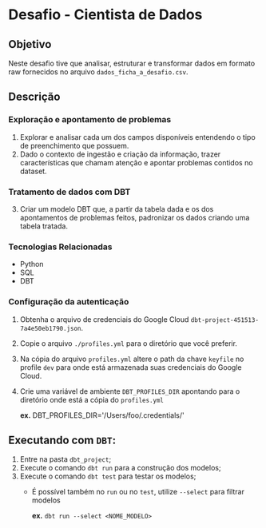 # Desafio - Cientista de Dados

##  Objetivo
Neste desafio tive que analisar, estruturar e transformar dados em formato raw fornecidos no arquivo `dados_ficha_a_desafio.csv`.

## Descrição
### Exploração e apontamento de problemas 
1. Explorar e analisar cada um dos campos disponíveis entendendo o tipo de preenchimento que possuem.
2. Dado o contexto de ingestão e criação da informação, trazer características que chamam atenção e apontar problemas contidos no dataset.
### Tratamento de dados com DBT
3. Criar um modelo DBT que, a partir da tabela dada e os dos apontamentos de problemas feitos, padronizar os dados criando uma tabela tratada.

### Tecnologias Relacionadas
* Python
* SQL
* DBT

### Configuração da autenticação
1. Obtenha o arquivo de credenciais do Google Cloud `dbt-project-451513-7a4e50eb1790.json`.
2. Copie o arquivo `./profiles.yml` para o diretório que você preferir.
3. Na cópia do arquivo `profiles.yml` altere o path da chave `keyfile` no profile `dev` para onde está armazenada suas credenciais do Google Cloud.
4. Crie uma variável de ambiente `DBT_PROFILES_DIR` apontando para o diretório onde está a cópia do `profiles.yml` 

    **ex.** DBT_PROFILES_DIR='/Users/foo/.credentials/'

## Executando com `DBT`:
1. Entre na pasta `dbt_project`;
2. Execute o comando `dbt run` para a construção dos modelos;
3. Execute o comando `dbt test` para testar os modelos;
   - É possível também no `run` ou no `test`, utilize `--select` para filtrar modelos

      **ex.** `dbt run --select <NOME_MODELO>`